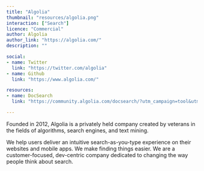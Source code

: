 ```yaml
---
title: "Algolia"
thumbnail: "resources/algolia.png"
interaction: ["Search"]
licence: "Commercial"
author: Algolia
author_link: "https://algolia.com/"
description: ""

social:
- name: Twitter
  link: "https://twitter.com/algolia"
- name: Github
  link: "https://www.algolia.com/"

resources:
- name: DocSearch
  link: "https://community.algolia.com/docsearch/?utm_campaign=tool&utm_medium=website&utm_source=thenewdynamic.org"

---
```


Founded in 2012, Algolia is a privately held company created by veterans in the fields of algorithms, search engines, and text mining.

We help users deliver an intuitive search-as-you-type experience on their websites and mobile apps. We make finding things easier. We are a customer-focused, dev-centric company dedicated to changing the way people think about search.